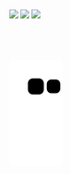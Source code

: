 ###

![](http://github-profile-summary-cards.vercel.app/api/cards/profile-details?username=Shadowblazer93&theme=dracula)
![](http://github-profile-summary-cards.vercel.app/api/cards/repos-per-language?username=Shadowblazer93&theme=dracula)
![](http://github-profile-summary-cards.vercel.app/api/cards/stats?username=Shadowblazer93&theme=dracula)

<br>

###

[comment]: <> (<img align="right" height="150" src="https://i.ibb.co/Jsx6Q1H/jooj-upscale.png"  />)

###

<br clear="both">

<img src="https://raw.githubusercontent.com/Shadowblazer93/Shadowblazer93/93f6636f9099b06a3b25285cf3eba9e2a808292c/github-contribution-grid-snake.svg" alt="Snake animation" />

###
